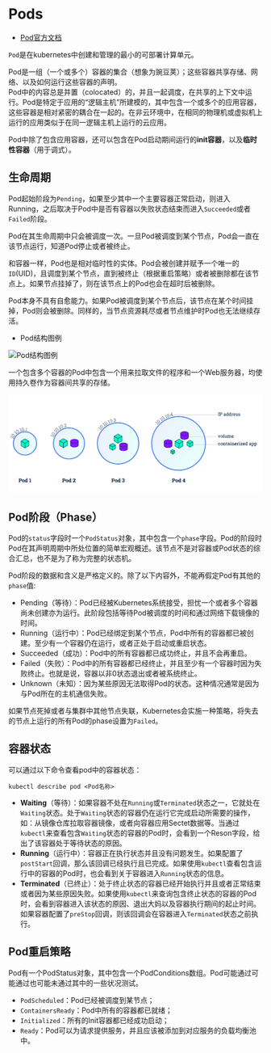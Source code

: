 # Pods

- [Pod官方文档](https://kubernetes.io/zh/docs/concepts/workloads/pods/)

`Pod`是在kubernetes中创建和管理的最小的可部署计算单元。

Pod是一组（一个或多个）容器的集合（想象为豌豆荚）；这些容器共享存储、网络、以及如何运行这些容器的声明。  
Pod中的内容总是并置（colocated）的，并且一起调度，在共享的上下文中运行。Pod是特定于应用的“逻辑主机”所建模的，其中包含一个或多个的应用容器，这些容器是相对紧密的耦合在一起的。在非云环境中，在相同的物理机或虚拟机上运行的应用类似于在同一逻辑主机上运行的云应用。

Pod中除了包含应用容器，还可以包含在Pod启动期间运行的**init容器**，以及**临时性容器**（用于调式）。

## 生命周期

Pod起始阶段为`Pending`，如果至少其中一个主要容器正常启动，则进入Running，之后取决于Pod中是否有容器以失败状态结束而进入`Succeeded`或者`Failed`阶段。

Pod在其生命周期中只会被调度一次。一旦Pod被调度到某个节点，Pod会一直在该节点运行，知道Pod停止或者被终止。

和容器一样，Pod也是相对临时性的实体。Pod会被创建并赋予一个唯一的`ID`(UID)，且调度到某个节点，直到被终止（根据重启策略）或者被删除都在该节点上。如果节点挂掉了，则在该节点上的Pod也会在超时后被删除。

Pod本身不具有自愈能力。如果Pod被调度到某个节点后，该节点在某个时间挂掉，Pod则会被删除。同样的，当节点资源耗尽或者节点维护时Pod也无法继续存活。

- Pod结构图例

![Pod结构图例](https://d33wubrfki0l68.cloudfront.net/aecab1f649bc640ebef1f05581bfcc91a48038c4/728d6/images/docs/pod.svg, 'Pod结构图例')

一个包含多个容器的Pod中包含一个用来拉取文件的程序和一个Web服务器，均使用持久卷作为容器间共享的存储。

![Pod](../99_images/pod.png)

## Pod阶段（Phase）

Pod的`status`字段时一个`PodStatus`对象，其中包含一个`phase`字段。Pod的阶段时Pod在其声明周期中所处位置的简单宏观概述。该节点不是对容器或Pod状态的综合汇总，也不是为了称为完整的状态机。

Pod阶段的数据和含义是严格定义的。除了以下内容外，不能再假定Pod有其他的`phase`值:

- Pending（等待）：Pod已经被Kubernetes系统接受，担忧一个或者多个容器尚未创建亦为运行。此阶段包括等待Pod被调度的时间和通过网络下载镜像的时间。
- Running（运行中）：Pod已经绑定到某个节点，Pod中所有的容器都已被创建。至少有一个容器仍在运行，或者正处于启动或重启状态。
- Succeeded（成功）：Pod中的所有容器都已成功终止，并且不会再重启。
- Failed（失败）：Pod中的所有容器都已经终止，并且至少有一个容器时因为失败终止。也就是说，容器以非0状态退出或者被系统终止。
- Unknown（未知）：因为某些原因无法取得Pod的状态。这种情况通常是因为与Pod所在的主机通信失败。
  
如果节点死掉或者与集群中其他节点失联，Kubernetes会实施一种策略，将失去的节点上运行的所有Pod的phase设置为`Failed`。

## 容器状态

可以通过以下命令查看pod中的容器状态：

    kubectl describe pod <Pod名称>

- **Waiting**（等待）：如果容器不处在`Running`或`Terminated`状态之一，它就处在`Waiting`状态。处于`Waiting`状态的容器仍在运行它完成启动所需要的操作，如：从镜像仓库拉取容器镜像，或者向容器应用Sectet数据等。当通过`kubectl`来查看包含`Waiting`状态的容器的Pod时，会看到一个Reson字段，给出了该容器处于等待状态的原因。
- **Running**（运行中）：容器正在执行状态并且没有问题发生。如果配置了`postStart`回调，那么该回调已经执行且已完成。如果使用`kubectl`查看包含运行中的容器的Pod时，也会看到关于容器进入`Running`状态的信息。
- **Terminated**（已终止）：处于终止状态的容器已经开始执行并且或者正常结束或者因为某些原因失败。如果使用`kubectl`来查询包含终止状态的容器的Pod时，会看到容器进入该状态的原因、退出大妈以及容器执行期间的起止时间。如果容器配置了`preStop`回调，则该回调会在容器进入`Terminated`状态之前执行。

## Pod重启策略

Pod有一个PodStatus对象，其中包含一个PodConditions数组。Pod可能通过可能通过也可能未通过其中的一些状况测试。

- `PodScheduled`：Pod已经被调度到某节点；
- `ContainersReady`：Pod中所有的容器都已就绪；
- `Initialized`：所有的Init容器都已经成功启动；
- `Ready`：Pod可以为请求提供服务，并且应该被添加到对应服务的负载均衡池中。
